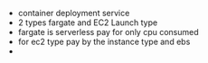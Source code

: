 * container deployment service
* 2 types fargate and EC2 Launch type
* fargate is serverless pay for only cpu consumed
* for ec2 type pay by the instance type and ebs
* 